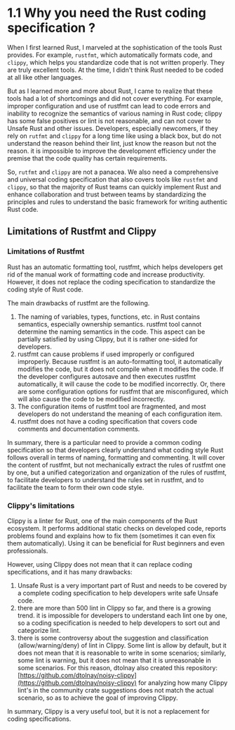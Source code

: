 # 1.1 Why you need the Rust coding specification ?

When I first learned Rust, I marveled at the sophistication of the tools Rust provides. For example, `rustfmt`, which automatically formats code, and `clippy`, which helps you standardize code that is not written properly. They are truly excellent tools. At the time, I didn't think Rust needed to be coded at all like other languages.

But as I learned more and more about Rust, I came to realize that these tools had a lot of shortcomings and did not cover everything. For example, improper configuration and use of rustfmt can lead to code errors and inability to recognize the semantics of various naming in Rust code; clippy has some false positives or lint is not reasonable, and can not cover to Unsafe Rust and other issues. Developers, especially newcomers, if they rely on `rutfmt` and `clippy` for a long time like using a black box, but do not understand the reason behind their lint, just know the reason but not the reason. it is impossible to improve the development efficiency under the premise that the code quality has certain requirements.

So, `rutfmt` and `clippy` are not a panacea. We also need a comprehensive and universal coding specification that also covers tools like `rustfmt` and `clippy`, so that the majority of Rust teams can quickly implement Rust and enhance collaboration and trust between teams by standardizing the principles and rules to understand the basic framework for writing authentic Rust code.

## Limitations of Rustfmt and Clippy

### Limitations of Rustfmt

Rust has an automatic formatting tool, rustfmt, which helps developers get rid of the manual work of formatting code and increase productivity. However, it does not replace the coding specification to standardize the coding style of Rust code.

The main drawbacks of rustfmt are the following.

1. The naming of variables, types, functions, etc. in Rust contains semantics, especially ownership semantics. rustfmt tool cannot determine the naming semantics in the code. This aspect can be partially satisfied by using Clippy, but it is rather one-sided for developers.
2. rustfmt can cause problems if used improperly or configured improperly. Because rustfmt is an auto-formatting tool, it automatically modifies the code, but it does not compile when it modifies the code. If the developer configures autosave and then executes rustfmt automatically, it will cause the code to be modified incorrectly. Or, there are some configuration options for rustfmt that are misconfigured, which will also cause the code to be modified incorrectly.
3. The configuration items of rustfmt tool are fragmented, and most developers do not understand the meaning of each configuration item.
4. rustfmt does not have a coding specification that covers code comments and documentation comments.

In summary, there is a particular need to provide a common coding specification so that developers clearly understand what coding style Rust follows overall in terms of naming, formatting and commenting. It will cover the content of rustfmt, but not mechanically extract the rules of rustfmt one by one, but a unified categorization and organization of the rules of rustfmt, to facilitate developers to understand the rules set in rustfmt, and to facilitate the team to form their own code style.

### Clippy's limitations

Clippy is a linter for Rust, one of the main components of the Rust ecosystem. It performs additional static checks on developed code, reports problems found and explains how to fix them (sometimes it can even fix them automatically). Using it can be beneficial for Rust beginners and even professionals.

However, using Clippy does not mean that it can replace coding specifications, and it has many drawbacks: 

1. Unsafe Rust is a very important part of Rust and needs to be covered by a complete coding specification to help developers write safe Unsafe code.
2. there are more than 500 lint in Clippy so far, and there is a growing trend. it is impossible for developers to understand each lint one by one, so a coding specification is needed to help developers to sort out and categorize lint.
3. there is some controversy about the suggestion and classification (allow/warning/deny) of lint in Clippy. Some lint is allow by default, but it does not mean that it is reasonable to write in some scenarios; similarly, some lint is warning, but it does not mean that it is unreasonable in some scenarios. For this reason, dtolnay also created this repository: [https://github.com/dtolnay/noisy-clippy](https://github.com/dtolnay/noisy-clippy) for analyzing how many Clippy lint's in the community crate suggestions does not match the actual scenario, so as to achieve the goal of improving Clippy.

In summary, Clippy is a very useful tool, but it is not a replacement for coding specifications.